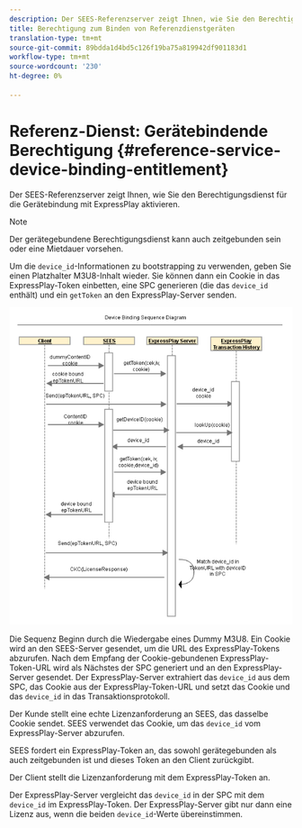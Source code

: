```yaml
---
description: Der SEES-Referenzserver zeigt Ihnen, wie Sie den Berechtigungsdienst für die Gerätebindung mit ExpressPlay aktivieren.
title: Berechtigung zum Binden von Referenzdienstgeräten
translation-type: tm+mt
source-git-commit: 89bdda1d4bd5c126f19ba75a819942df901183d1
workflow-type: tm+mt
source-wordcount: '230'
ht-degree: 0%

---
```



# Referenz-Dienst: Gerätebindende Berechtigung {#reference-service-device-binding-entitlement}

Der SEES-Referenzserver zeigt Ihnen, wie Sie den Berechtigungsdienst für die Gerätebindung mit ExpressPlay aktivieren.

>[!NOTE]
>
>Der gerätegebundene Berechtigungsdienst kann auch zeitgebunden sein oder eine Mietdauer vorsehen.

Um die `device_id`-Informationen zu bootstrapping zu verwenden, geben Sie einen Platzhalter M3U8-Inhalt wieder. Sie können dann ein Cookie in das ExpressPlay-Token einbetten, eine SPC generieren (die das `device_id` enthält) und ein `getToken` an den ExpressPlay-Server senden.

![](assets/fees-device-binding.png)

Die Sequenz Beginn durch die Wiedergabe eines Dummy M3U8. Ein Cookie wird an den SEES-Server gesendet, um die URL des ExpressPlay-Tokens abzurufen. Nach dem Empfang der Cookie-gebundenen ExpressPlay-Token-URL wird als Nächstes der SPC generiert und an den ExpressPlay-Server gesendet. Der ExpressPlay-Server extrahiert das `device_id` aus dem SPC, das Cookie aus der ExpressPlay-Token-URL und setzt das Cookie und das `device_id` in das Transaktionsprotokoll.

Der Kunde stellt eine echte Lizenzanforderung an SEES, das dasselbe Cookie sendet. SEES verwendet das Cookie, um das `device_id` vom ExpressPlay-Server abzurufen.

SEES fordert ein ExpressPlay-Token an, das sowohl gerätegebunden als auch zeitgebunden ist und dieses Token an den Client zurückgibt.

Der Client stellt die Lizenzanforderung mit dem ExpressPlay-Token an.

Der ExpressPlay-Server vergleicht das `device_id` in der SPC mit dem `device_id` im ExpressPlay-Token. Der ExpressPlay-Server gibt nur dann eine Lizenz aus, wenn die beiden `device_id`-Werte übereinstimmen.
